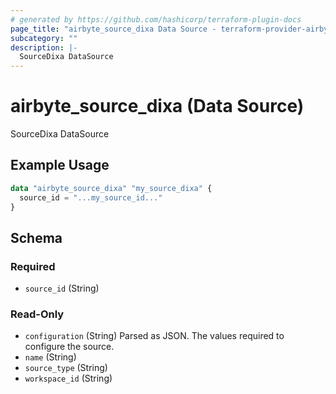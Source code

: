 ```yaml
---
# generated by https://github.com/hashicorp/terraform-plugin-docs
page_title: "airbyte_source_dixa Data Source - terraform-provider-airbyte"
subcategory: ""
description: |-
  SourceDixa DataSource
---
```


# airbyte_source_dixa (Data Source)

SourceDixa DataSource

## Example Usage

```terraform
data "airbyte_source_dixa" "my_source_dixa" {
  source_id = "...my_source_id..."
}
```

<!-- schema generated by tfplugindocs -->
## Schema

### Required

- `source_id` (String)

### Read-Only

- `configuration` (String) Parsed as JSON.
The values required to configure the source.
- `name` (String)
- `source_type` (String)
- `workspace_id` (String)


